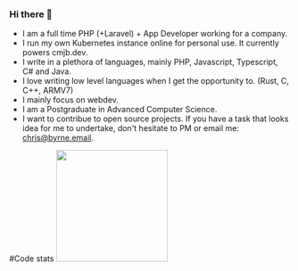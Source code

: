 ### Hi there 👋

- I am a full time PHP (+Laravel) + App Developer working for a company.
- I run my own Kubernetes instance online for personal use. It currently powers cmjb.dev.
- I write in a plethora of languages, mainly PHP, Javascript, Typescript, C# and Java.
- I love writing low level languages when I get the opportunity to. (Rust, C, C++, ARMV7)
- I mainly focus on webdev.
- I am a Postgraduate in Advanced Computer Science.
- I want to contribue to open source projects. If you have a task that looks idea for me to undertake, don't hesitate to PM or email me: chris@byrne.email.

#Code stats
<img height="200px" src="https://github-readme-stats-api.vercel.app/api/top-langs/?username=cmjb&theme=dark&layout=compact"/>

<!--
**cmjb/cmjb** is a ✨ _special_ ✨ repository because its `README.md` (this file) appears on your GitHub profile.

Here are some ideas to get you started:

- 🔭 I’m currently working on ...
- 🌱 I’m currently learning ...
- 👯 I’m looking to collaborate on ...
- 🤔 I’m looking for help with ...
- 💬 Ask me about ...
- 📫 How to reach me: ...
- 😄 Pronouns: ...
- ⚡ Fun fact: ...
-->
